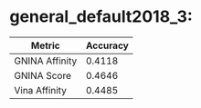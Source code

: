 # general_default2018_3:
Metric | Accuracy
-----|-----
GNINA Affinity | 0.4118
GNINA Score | 0.4646
Vina Affinity | 0.4485